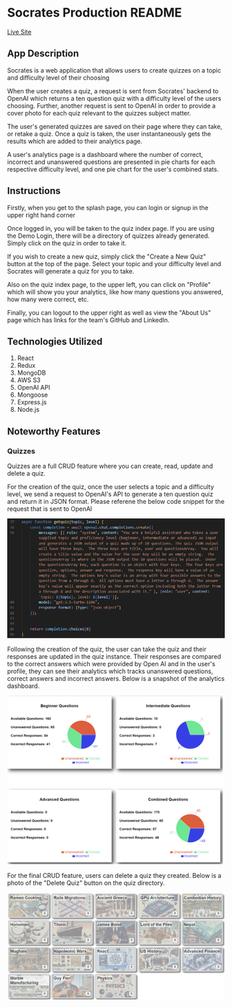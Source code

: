 <h1>Socrates Production README</h1>

[Live Site](https://socrates-quiz-app.onrender.com/)

<h2>App Description</h2>

<p>Socrates is a web application that allows users to create quizzes on a topic and difficulty level of their choosing</p>

<p>When the user creates a quiz, a request is sent from Socrates' backend to OpenAI which returns a ten question quiz with a difficulty level of the users choosing.  Further, another request is sent to OpenAI in order to provide a cover photo for each quiz relevant to the quizzes subject matter.</p>

<p>The user's generated quizzes are saved on their page where they can take, or retake a quiz.  Once a quiz is taken, the user instantaneously gets the results which are added to their analytics page.</p>

<p>A user's analytics page is a dashboard where the number of correct, incorrect and unanswered questions are presented in pie charts for each respective difficulty level, and one pie chart for the user's combined stats.</p>

<h2>Instructions</h2>

<p>Firstly, when you get to the splash page, you can login or signup in the upper right hand corner</p>

<p>Once logged in, you will be taken to the quiz index page. If you are using the Demo Login, there will be a directory of quizzes already generated.  Simply click on the quiz in order to take it.</p>

<p>If you wish to create a new quiz, simply click the "Create a New Quiz" button at the top of the page.  Select your topic and your difficulty level and Socrates will generate a quiz for you to take.</p>

<p>Also on the quiz index page, to the upper left, you can click on "Profile" which will show you your analytics, like how many questions you answered, how many were correct, etc.</p>

<p>Finally, you can logout to the upper right as well as view the "About Us" page which has links for the team's GitHub and LinkedIn.</p>

<h2>Technologies Utilized</h2>

1. React
2. Redux
3. MongoDB
4. AWS S3
5. OpenAI API
6. Mongoose
7. Express.js
8. Node.js

<h2>Noteworthy Features</h2>

<h3>Quizzes</h3>

<p>Quizzes are a full CRUD feature where you can create, read, update and delete a quiz.</p>

<p>For the creation of the quiz, once the user selects a topic and a difficulty level, we send a request to OpenAI's API to generate a ten question quiz and return it in JSON format.  Please referene the below code snippet for the request that is sent to OpenAI</p>

![Alt text](frontend/src/Assets/openairequest.png)

<p>Following the creation of the quiz, the user can take the quiz and their responses are updated in the quiz instance.  Their responses are compared to the correct answers which were provided by Open AI and in the user's profile, they can see their analytics which tracks unanswered questions, correct answers and incorrect answers.  Below is a snapshot of the analytics dashboard.</p>

![Alt text](frontend/src/Assets/snap%20-%20user%20dashboard.png)

<p>For the final CRUD feature, users can delete a quiz they created.  Below is a photo of the "Delete Quiz" button on the quiz directory.</p>

![Alt text](frontend/src/Assets/delete_quiz_button.png)

